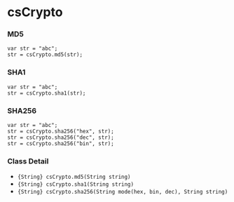 csCrypto
=========

### MD5

```
var str = "abc";
str = csCrypto.md5(str);
```

### SHA1

```
var str = "abc";
str = csCrypto.sha1(str);
```

### SHA256

```
var str = "abc";
str = csCrypto.sha256("hex", str);
str = csCrypto.sha256("dec", str);
str = csCrypto.sha256("bin", str);
```

### Class Detail

- `{String} csCrypto.md5(String string)`
- `{String} csCrypto.sha1(String string)`
- `{String} csCrypto.sha256(String mode(hex, bin, dec), String string)`
